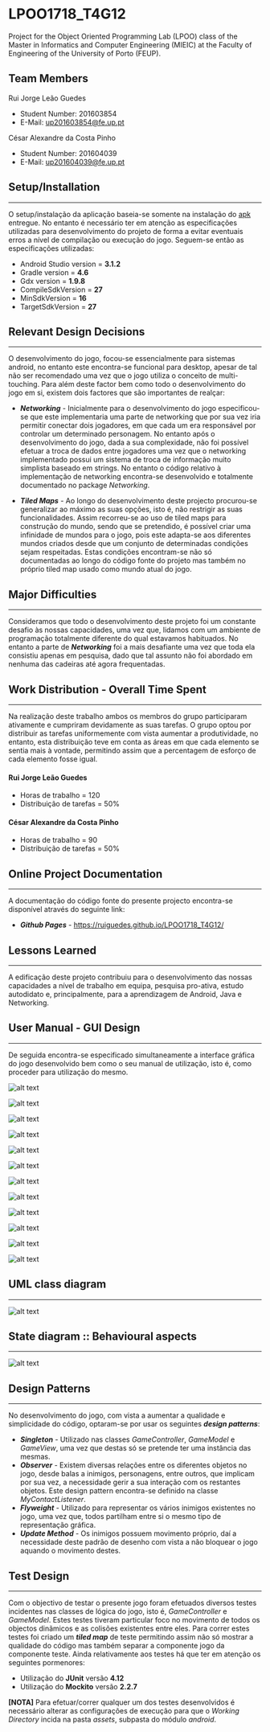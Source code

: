 # LPOO1718_T4G12

Project for the Object Oriented Programming Lab (LPOO) class of the Master in Informatics and Computer Engineering (MIEIC) at the Faculty of Engineering of the University of Porto (FEUP). 


## Team Members 


Rui Jorge Leão Guedes <br>
* Student Number: 201603854
* E-Mail: up201603854@fe.up.pt

César Alexandre da Costa Pinho <br>
* Student Number: 201604039
* E-Mail: up201604039@fe.up.pt 


## Setup/Installation
-----

O setup/instalação da aplicação baseia-se somente na instalação do [apk](https://github.com/RuiGuedes/LPOO1718_T4G12/tree/master/Unstoppable_Bros/FinalRelease/apk) entregue. No entanto é necessário ter em atenção as especificações utilizadas para desenvolvimento do projeto de forma a evitar eventuais erros a nível de compilação ou execução do jogo. Seguem-se então as especificações utilizadas:

* Android Studio version = **3.1.2**
* Gradle version = **4.6**
* Gdx version = **1.9.8**
* CompileSdkVersion = **27**
* MinSdkVersion = **16**
* TargetSdkVersion = **27**

## Relevant Design Decisions
-----

O desenvolvimento do jogo, focou-se essencialmente para sistemas android, no entanto este encontra-se funcional para desktop, apesar de tal não ser recomendado uma vez que o jogo utiliza o conceito de multi-touching. Para além deste factor bem como todo o desenvolvimento do jogo em si, existem dois factores que são importantes de realçar:

* **_Networking_** - Inicialmente para o desenvolvimento do jogo especificou-se que este implementaria uma parte de networking que por sua vez iria permitir conectar dois jogadores, em que cada um era responsável por controlar um determinado personagem. No entanto após o desenvolvimento do jogo, dada a sua complexidade, não foi possível efetuar a troca de dados entre jogadores uma vez que o networking implementado possui um sistema de troca de informação muito simplista baseado em strings. No entanto o código relativo à implementação de networking encontra-se desenvolvido e totalmente documentado no package _Networking_.

* **_Tiled Maps_** - Ao longo do desenvolvimento deste projecto procurou-se generalizar ao máximo as suas opções, isto é, não restrigir as suas funcionalidades. Assim recorreu-se ao uso de tiled maps para construção do mundo, sendo que se pretendido, é possível criar uma infinidade de mundos para o jogo, pois este adapta-se aos diferentes mundos criados desde que um conjunto de determinadas condições sejam respeitadas. Estas condições encontram-se não só documentadas ao longo do código fonte do projeto mas também no próprio tiled map usado como mundo atual do jogo.
  
## Major Difficulties
-----

Consideramos que todo o desenvolvimento deste projeto foi um constante desafio às nossas capacidades, uma vez que, lidamos com um ambiente de programação totalmente diferente do qual estavamos habituados. No entanto a parte de **_Networking_** foi a mais desafiante uma vez que toda ela consistiu apenas em pesquisa, dado que tal assunto não foi abordado em nenhuma das cadeiras até agora frequentadas.

## Work Distribution - Overall Time Spent 
-----

Na realização deste trabalho ambos os membros do grupo participaram ativamente e cumpriram devidamente as suas tarefas. O grupo optou por distribuir as tarefas uniformemente com vista aumentar a produtividade, no entanto, esta distribuição teve em conta as áreas em que cada elemento se sentia mais à vontade, permitindo assim que a percentagem de esforço de cada elemento fosse igual. 

#### Rui Jorge Leão Guedes <br>

* Horas de trabalho = 120
* Distribuição de tarefas = 50%

#### César Alexandre da Costa Pinho <br>

* Horas de trabalho = 90
* Distribuição de tarefas = 50%

## Online Project Documentation
-----

A documentação do código fonte do presente projecto encontra-se disponível através do seguinte link:

* **_Github Pages_** - https://ruiguedes.github.io/LPOO1718_T4G12/

## Lessons Learned
-----

A edificação deste projeto contribuiu para o desenvolvimento das nossas capacidades a nível de trabalho em equipa, pesquisa pro-ativa, estudo autodidato e, principalmente, para a aprendizagem de Android, Java e Networking.

## User Manual - GUI Design 
-----

  De seguida encontra-se especificado simultaneamente a interface gráfica do jogo desenvolvido bem como o seu manual de utilização, isto é, como proceder para utilização do mesmo. 

![alt text](https://github.com/RuiGuedes/LPOO1718_T4G12/blob/master/Unstoppable_Bros/FinalRelease/Screenshots/UserManual1.png)

![alt text](https://github.com/RuiGuedes/LPOO1718_T4G12/blob/master/Unstoppable_Bros/FinalRelease/Screenshots/UserManual2.png)

![alt text](https://github.com/RuiGuedes/LPOO1718_T4G12/blob/master/Unstoppable_Bros/FinalRelease/Screenshots/UserManual3.png)

![alt text](https://github.com/RuiGuedes/LPOO1718_T4G12/blob/master/Unstoppable_Bros/FinalRelease/Screenshots/UserManual4.png)

![alt text](https://github.com/RuiGuedes/LPOO1718_T4G12/blob/master/Unstoppable_Bros/FinalRelease/Screenshots/UserManual5.png)

![alt text](https://github.com/RuiGuedes/LPOO1718_T4G12/blob/master/Unstoppable_Bros/FinalRelease/Screenshots/UserManual6.png)

![alt text](https://github.com/RuiGuedes/LPOO1718_T4G12/blob/master/Unstoppable_Bros/FinalRelease/Screenshots/UserManual7.png)

![alt text](https://github.com/RuiGuedes/LPOO1718_T4G12/blob/master/Unstoppable_Bros/FinalRelease/Screenshots/UserManual8.png)

![alt text](https://github.com/RuiGuedes/LPOO1718_T4G12/blob/master/Unstoppable_Bros/FinalRelease/Screenshots/UserManual9.png)

![alt text](https://github.com/RuiGuedes/LPOO1718_T4G12/blob/master/Unstoppable_Bros/FinalRelease/Screenshots/UserManual10.png)

![alt text](https://github.com/RuiGuedes/LPOO1718_T4G12/blob/master/Unstoppable_Bros/FinalRelease/Screenshots/UserManual11.png)

![alt text](https://github.com/RuiGuedes/LPOO1718_T4G12/blob/master/Unstoppable_Bros/FinalRelease/Screenshots/UserManual12.png)


## UML class diagram 
-----

![alt text](https://github.com/RuiGuedes/LPOO1718_T4G12/blob/master/Unstoppable_Bros/FinalRelease/Screenshots/UMLDiagram.png)

## State diagram :: Behavioural aspects
-----

![alt text](https://github.com/RuiGuedes/LPOO1718_T4G12/blob/master/Unstoppable_Bros/FinalRelease/Screenshots/StateDiagram.png)

## Design Patterns
-----
No desenvolvimento do jogo, com vista a aumentar a qualidade e simplicidade do código, optaram-se por usar os seguintes **_design patterns_**:

* **_Singleton_** - Utilizado nas classes _GameController_, _GameModel_ e _GameView_, uma vez que destas só se pretende ter uma instância das mesmas.
* **_Observer_** - Existem diversas relações entre os diferentes objetos no jogo, desde balas a inimigos, personagens, entre outros, que implicam por sua vez, a necessidade gerir a sua interação com os restantes objetos. Este design pattern encontra-se definido na classe _MyContactListener_.
* **_Flyweight_** - Utilizado para representar os vários inimigos existentes no jogo, uma vez que, todos partilham entre si o mesmo tipo de representação gráfica.
* **_Update Method_** - Os inimigos possuem movimento próprio, daí a necessidade deste padrão de desenho com vista a não bloquear o jogo aquando o movimento destes.

## Test Design
-----

Com o objectivo de testar o presente jogo foram efetuados diversos testes incidentes nas classes de lógica do jogo, isto é, _GameController_ e _GameModel_. Estes testes tiveram particular foco no movimento de todos os objectos dinãmicos e as colisões existentes entre eles. Para correr estes testes foi criado um **_tiled map_** de teste permitindo assim não só mostrar a qualidade do código mas também separar a componente jogo da componente teste. Ainda relativamente aos testes há que ter em atenção os seguintes pormenores:

* Utilização do **JUnit** versão **4.12**
* Utilização do **Mockito** versão **2.2.7**

**[NOTA]** Para efetuar/correr qualquer um dos testes desenvolvidos é necessário alterar as configurações de execução para que o _Working Directory_ incida na pasta _assets_, subpasta do módulo _android_.

